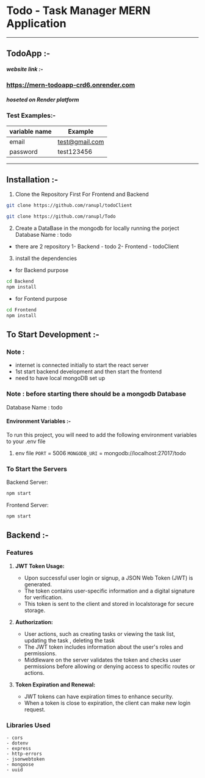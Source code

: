 # Todo - Task Manager MERN Application

---

## TodoApp :-

##### website link :-

### https://mern-todoapp-crd6.onrender.com

##### hoseted on Render platform

### Test Examples:-

| variable name | Example                |
| ------------- | ---------------------- |
| email         | test@gmail.com |
| password      | test123456             |

---

## Installation :-

1. Clone the Repository First For Frontend and Backend

```sh
git clone https://github.com/ranupl/todoClient
```

```sh
git clone https://github.com/ranupl/Todo
```

2. Create a DataBase in the mongodb for locally running the porject
   Database Name : todo

- there are 2 repository
  1- Backend - todo
  2- Frontend - todoClient

3. install the dependencies

- for Backend purpose

```sh
cd Backend
npm install
```

- for Fontend purpose

```sh
cd Frontend
npm install
```

## To Start Development :-

### Note :

- internet is connected initially to start the react server
- 1st start backend development and then start the frontend
- need to have local mongoDB set up

### Note : before starting there should be a mongodb Database

Database Name : todo

#### Environment Variables :-

To run this project, you will need to add the following environment variables to your .env file

1. env file
   `PORT` = 5006
   `MONGODB_URI` = mongodb://localhost:27017/todo

### To Start the Servers

Backend Server:

```sh
npm start
```

Frontend Server:

```sh
npm start
```

## Backend :-

### Features

1. **JWT Token Usage:**

   - Upon successful user login or signup, a JSON Web Token (JWT) is generated.
   - The token contains user-specific information and a digital signature for verification.
   - This token is sent to the client and stored in localstorage for secure storage.

2. **Authorization:**

   - User actions, such as creating tasks or viewing the task list, updating the task , deleting the task
   - The JWT token includes information about the user's roles and permissions.
   - Middleware on the server validates the token and checks user permissions before allowing or denying access to specific routes or actions.

3. **Token Expiration and Renewal:**
   - JWT tokens can have expiration times to enhance security.
   - When a token is close to expiration, the client can make new login request.

### Libraries Used

    - cors
    - dotenv
    - express
    - http-errors
    - jsonwebtoken
    - mongoose
    - uuid
